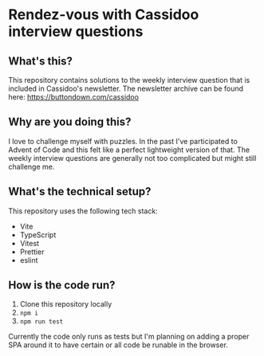 # Rendez-vous with Cassidoo interview questions

## What's this?

This repository contains solutions to the weekly interview question that is included in Cassidoo's newsletter.
The newsletter archive can be found here: https://buttondown.com/cassidoo

## Why are you doing this?

I love to challenge myself with puzzles.
In the past I've participated to Advent of Code and this felt like a perfect lightweight version of that.
The weekly interview questions are generally not too complicated but might still challenge me.

## What's the technical setup?

This repository uses the following tech stack:
 - Vite
 - TypeScript
 - Vitest
 - Prettier
 - eslint

## How is the code run?

1. Clone this repository locally
2. `npm i`
3. `npm run test`

Currently the code only runs as tests but I'm planning on adding a proper SPA around it to have certain or all code be runable in the browser.